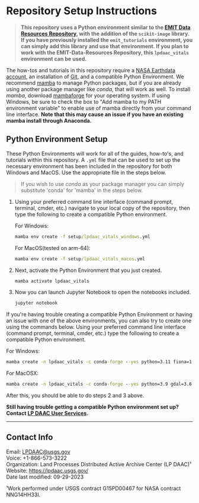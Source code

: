 # Repository Setup Instructions

> **This repository uses a Python environment similar to the [EMIT Data Resources Repository](https://github.com/nasa/EMIT-Data-Resources), with the addition of the `scikit-image` library. If you have previously installed the `emit_tutorials` environment, you can simply add this library and use that environment. If you plan to work with the EMIT-Data-Resources Repository, this `lpdaac_vitals` environment can be used.**

The how-tos and tutorials in this repository require a [NASA Earthdata account](https://urs.earthdata.nasa.gov/), an installation of [Git](https://git-scm.com/downloads), and a compatible Python Environment. We recommend [mamba](https://mamba.readthedocs.io/en/latest/) to manage Python packages, but if you are already using another package manager like *conda*, that will work as well. To install *mamba*, download [mambaforge](https://github.com/conda-forge/miniforge#mambaforge) for your operating system.  If using Windows, be sure to check the box to "Add mamba to my PATH environment variable" to enable use of mamba directly from your command line interface. **Note that this may cause an issue if you have an existing mamba install through Anaconda.**  

## Python Environment Setup

These Python Environments will work for all of the guides, how-to's, and tutorials within this repository. A `.yml` file that can be used to set up the necessary environment has been included in the repository for both Windows and MacOS. Use the appropriate file in the steps below.

> If you wish to use *conda* as your package manager you can simply substitute 'conda' for 'mamba' in the steps below.

1. Using your preferred command line interface (command prompt, terminal, cmder, etc.) navigate to your local copy of the repository, then type the following to create a compatible Python environment.

    For Windows:

    ```cmd
    mamba env create -f setup/lpdaac_vitals_windows.yml
    ```

    For MacOS(tested on arm-64):

    ```cmd
    mamba env create -f setup/lpdaac_vitals_macos.yml
    ```

2. Next, activate the Python Environment that you just created.

    ```cmd
    mamba activate lpdaac_vitals 
    ```

3. Now you can launch Jupyter Notebook to open the notebooks included.

    ```cmd
    jupyter notebook 
    ```

If you're having trouble creating a compatible Python Environment or having an issue with one of the above environments, you can also try to create one using the commands below. Using your preferred command line interface (command prompt, terminal, cmder, etc.) type the following to create a compatible Python environment.

For Windows:

```cmd
mamba create -n lpdaac_vitals -c conda-forge --yes python=3.11 fiona=1.8.22 gdal hvplot geoviews rioxarray rasterio jupyter geopandas earthaccess jupyter_bokeh h5py h5netcdf spectral scikit-image
```

For MacOSX:

```cmd
mamba create -n lpdaac_vitals -c conda-forge --yes python=3.9 gdal=3.6.4 hvplot geoviews rioxarray rasterio geopandas fiona=1.8.22 jupyter earthaccess jupyter_bokeh h5py h5netcdf spectral scikit-image
```

After this, you should be able to do steps 2 and 3 above.

**Still having trouble getting a compatible Python environment set up? Contact [LP DAAC User Services](https://lpdaac.usgs.gov/lpdaac-contact-us/).**  

---

## Contact Info  

Email: <LPDAAC@usgs.gov>  
Voice: +1-866-573-3222  
Organization: Land Processes Distributed Active Archive Center (LP DAAC)¹  
Website: <https://lpdaac.usgs.gov/>  
Date last modified: 09-29-2023  

¹Work performed under USGS contract G15PD00467 for NASA contract NNG14HH33I.  
